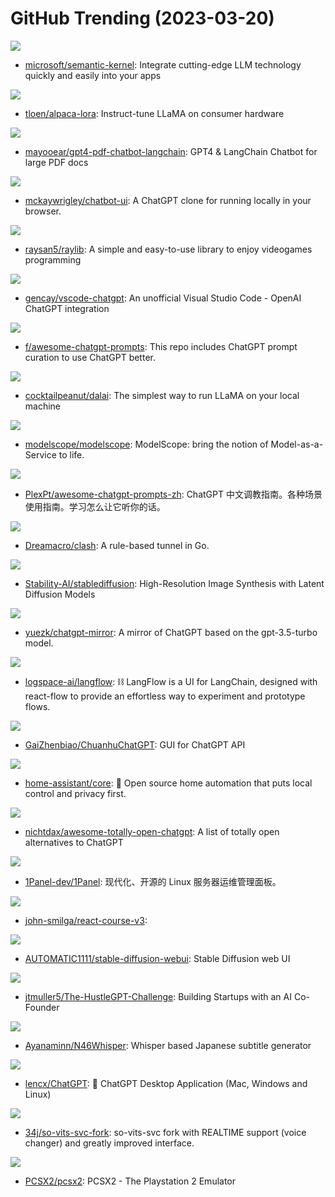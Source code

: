 # GitHub Trending (2023-03-20)

![](https://img.shields.io/badge/C%23-New%20459-green?style=flat-square&logo=appveyor)
- [microsoft/semantic-kernel](https://github.com/microsoft/semantic-kernel): Integrate cutting-edge LLM technology quickly and easily into your apps

![](https://img.shields.io/badge/Jupyter%20Notebook-New%20575-green?style=flat-square&logo=appveyor)
- [tloen/alpaca-lora](https://github.com/tloen/alpaca-lora): Instruct-tune LLaMA on consumer hardware

![](https://img.shields.io/badge/TypeScript-New%20125-green?style=flat-square&logo=appveyor)
- [mayooear/gpt4-pdf-chatbot-langchain](https://github.com/mayooear/gpt4-pdf-chatbot-langchain): GPT4 & LangChain Chatbot for large PDF docs

![](https://img.shields.io/badge/TypeScript-New%20226-green?style=flat-square&logo=appveyor)
- [mckaywrigley/chatbot-ui](https://github.com/mckaywrigley/chatbot-ui): A ChatGPT clone for running locally in your browser.

![](https://img.shields.io/badge/C-New%2079-green?style=flat-square&logo=appveyor)
- [raysan5/raylib](https://github.com/raysan5/raylib): A simple and easy-to-use library to enjoy videogames programming

![](https://img.shields.io/badge/TypeScript-New%20245-green?style=flat-square&logo=appveyor)
- [gencay/vscode-chatgpt](https://github.com/gencay/vscode-chatgpt): An unofficial Visual Studio Code - OpenAI ChatGPT integration

![](https://img.shields.io/badge/HTML-New%20738-green?style=flat-square&logo=appveyor)
- [f/awesome-chatgpt-prompts](https://github.com/f/awesome-chatgpt-prompts): This repo includes ChatGPT prompt curation to use ChatGPT better.

![](https://img.shields.io/badge/JavaScript-New%20740-green?style=flat-square&logo=appveyor)
- [cocktailpeanut/dalai](https://github.com/cocktailpeanut/dalai): The simplest way to run LLaMA on your local machine

![](https://img.shields.io/badge/Python-New%2077-green?style=flat-square&logo=appveyor)
- [modelscope/modelscope](https://github.com/modelscope/modelscope): ModelScope: bring the notion of Model-as-a-Service to life.

![](https://img.shields.io/badge/none-New%20364-green?style=flat-square&logo=appveyor)
- [PlexPt/awesome-chatgpt-prompts-zh](https://github.com/PlexPt/awesome-chatgpt-prompts-zh): ChatGPT 中文调教指南。各种场景使用指南。学习怎么让它听你的话。

![](https://img.shields.io/badge/Go-New%2083-green?style=flat-square&logo=appveyor)
- [Dreamacro/clash](https://github.com/Dreamacro/clash): A rule-based tunnel in Go.

![](https://img.shields.io/badge/Python-New%20170-green?style=flat-square&logo=appveyor)
- [Stability-AI/stablediffusion](https://github.com/Stability-AI/stablediffusion): High-Resolution Image Synthesis with Latent Diffusion Models

![](https://img.shields.io/badge/JavaScript-New%20152-green?style=flat-square&logo=appveyor)
- [yuezk/chatgpt-mirror](https://github.com/yuezk/chatgpt-mirror): A mirror of ChatGPT based on the gpt-3.5-turbo model.

![](https://img.shields.io/badge/TypeScript-New%20134-green?style=flat-square&logo=appveyor)
- [logspace-ai/langflow](https://github.com/logspace-ai/langflow): ⛓️ LangFlow is a UI for LangChain, designed with react-flow to provide an effortless way to experiment and prototype flows.

![](https://img.shields.io/badge/Python-New%20238-green?style=flat-square&logo=appveyor)
- [GaiZhenbiao/ChuanhuChatGPT](https://github.com/GaiZhenbiao/ChuanhuChatGPT): GUI for ChatGPT API

![](https://img.shields.io/badge/Python-New%20142-green?style=flat-square&logo=appveyor)
- [home-assistant/core](https://github.com/home-assistant/core): 🏡 Open source home automation that puts local control and privacy first.

![](https://img.shields.io/badge/none-New%20119-green?style=flat-square&logo=appveyor)
- [nichtdax/awesome-totally-open-chatgpt](https://github.com/nichtdax/awesome-totally-open-chatgpt): A list of totally open alternatives to ChatGPT

![](https://img.shields.io/badge/Go-New%20123-green?style=flat-square&logo=appveyor)
- [1Panel-dev/1Panel](https://github.com/1Panel-dev/1Panel): 现代化、开源的 Linux 服务器运维管理面板。

![](https://img.shields.io/badge/CSS-New%2011-green?style=flat-square&logo=appveyor)
- [john-smilga/react-course-v3](https://github.com/john-smilga/react-course-v3): 

![](https://img.shields.io/badge/Python-New%20438-green?style=flat-square&logo=appveyor)
- [AUTOMATIC1111/stable-diffusion-webui](https://github.com/AUTOMATIC1111/stable-diffusion-webui): Stable Diffusion web UI

![](https://img.shields.io/badge/none-New%20257-green?style=flat-square&logo=appveyor)
- [jtmuller5/The-HustleGPT-Challenge](https://github.com/jtmuller5/The-HustleGPT-Challenge): Building Startups with an AI Co-Founder

![](https://img.shields.io/badge/Jupyter%20Notebook-New%2099-green?style=flat-square&logo=appveyor)
- [Ayanaminn/N46Whisper](https://github.com/Ayanaminn/N46Whisper): Whisper based Japanese subtitle generator

![](https://img.shields.io/badge/Rust-New%20302-green?style=flat-square&logo=appveyor)
- [lencx/ChatGPT](https://github.com/lencx/ChatGPT): 🔮 ChatGPT Desktop Application (Mac, Windows and Linux)

![](https://img.shields.io/badge/Python-New%2020-green?style=flat-square&logo=appveyor)
- [34j/so-vits-svc-fork](https://github.com/34j/so-vits-svc-fork): so-vits-svc fork with REALTIME support (voice changer) and greatly improved interface.

![](https://img.shields.io/badge/C%2B%2B-New%208-green?style=flat-square&logo=appveyor)
- [PCSX2/pcsx2](https://github.com/PCSX2/pcsx2): PCSX2 - The Playstation 2 Emulator

